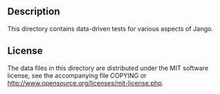 Description
------------

This directory contains data-driven tests for various aspects of Jango.

License
--------

The data files in this directory are distributed under the MIT software
license, see the accompanying file COPYING or
http://www.opensource.org/licenses/mit-license.php.

